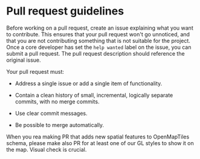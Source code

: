 # Pull request guidelines

Before working on a pull request, create an issue explaining what you want to contribute. This ensures that your pull request won't go unnoticed, and that you are not contributing something that is not suitable for the project. Once a core developer has set the `help wanted` label on the issue, you can submit a pull request. The pull request description should reference the original issue.

Your pull request must:

 * Address a single issue or add a single item of functionality.

 * Contain a clean history of small, incremental, logically separate commits,
   with no merge commits.

 * Use clear commit messages.

 * Be possible to merge automatically.

When you rea making PR that adds new spatial features to OpenMapTiles schema, please make also PR for at least one of our GL styles to show it on the map. Visual check is crucial.